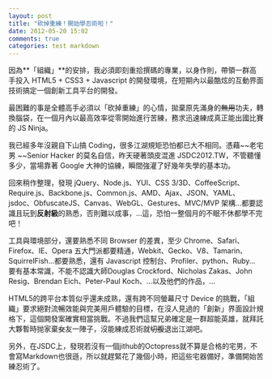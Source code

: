 ```yaml
---
layout: post
title: "砍掉重練！開始學忍術啦！"
date: 2012-05-20 15:02
comments: true
categories: test markdown
---
```

因為**「組織」**的安排，我必須即刻重拾撰碼的專業，以身作則，帶領一群高手投入 HTML5 + CSS3 + Javascript 的開發環境，在短期內以最酷炫的互動界面技術搞定一個創新工具平台的開發。

最困難的事是全體高手必須以「砍掉重練」的心情，拋棄原先滿身的~~無用~~功夫，轉換腦袋，在一個月內以最高效率從零開始進行苦練，務求迅速練成真正能出國比賽的 JS Ninja。

我已經多年沒親自下山搞 Coding，很多江湖規矩恐怕都已大不相同。憑藉~~老宅男 ~~Senior Hacker 的莫名自信，昨天硬著頭皮混進 JSDC2012.TW，不管聽懂多少，當場靠著 Google 大神的協練，瞬間強灌了好幾年失學的基本功。

回來稍作整理，發現 jQuery、Node.js、YUI、CSS 3/3D、CoffeeScript、Require.js、Backbone.js、Common.js、AMD、Ajax、JSON、YAML、jsdoc、ObfuscateJS、Canvas、WebGL、Gestures、MVC/MVP 架構...都要認識且玩到**反射級**的熟悉，否則難以成事，...這，恐怕一整個月的不眠不休都學不完吧！

工具與環境部分，還要熟悉不同 Browser 的差異，至少 Chrome、Safari、Firefox、IE、Opera 五大門派都要精通，Webkit、Gecko、V8、Tamarin、SquirrelFish...都要熟悉，還有 Javascript 控制台、Profiler、python、Ruby... 要有基本常識，不能不認識大師Douglas Crockford、Nicholas Zakas、John Resig、Brendan Eich、Peter-Paul Koch、...以及他們的作品，...

HTML5的跨平台本質似乎還未成熟，還有跨不同螢幕尺寸 Device 的挑戰，「組織」要求絕對流暢效能與完美用戶體驗的目標，在沒人見過的「創新」界面設計規格下，這個開發案確實相當挑戰。不過我們這幫兄弟確定是一群超能英雄，就拜託大夥暫時抛家棄~~女~~友一陣子，沒能練成忍術就~~切腹~~退出江湖吧。

另外，在JSDC上，發現若沒有一個jithub的Octopress就不算是合格的宅男，不會寫Markdown也很遜，所以就趕緊花了幾個小時，把這些宅器備好，準備開始苦練忍術了。

